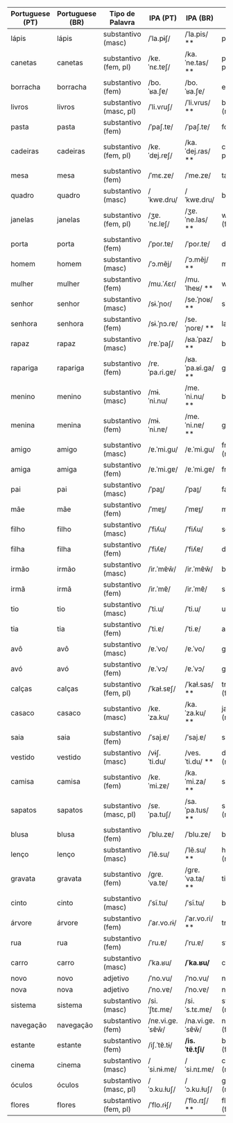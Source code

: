 | Portuguese (PT)  | Portuguese (BR) | Tipo de Palavra         | IPA (PT)           | IPA (BR)           | English           | Spanish            | No. |
|------------------|------------------|-------------------------|--------------------|--------------------|-------------------|--------------------|-----|
| lápis            | lápis            | substantivo (masc)      | /ˈla.pɨʃ/          | /ˈla.pis/ **        | pencil            | lápiz              |     |
| canetas          | canetas          | substantivo (fem, pl)   | /kɐ.ˈnɛ.tɐʃ/       | /ka.ˈne.tas/ **    | pens (fem, pl)   | bolígrafos (fem, pl)|     |
| borracha         | borracha         | substantivo (fem)       | /bo.ˈʁa.ʃɐ/        | /bo.ˈʁa.ʃɐ/        | eraser            | goma de borrar      |     |
| livros           | livros           | substantivo (masc, pl)  | /ˈli.vɾuʃ/         | /ˈli.vɾus/ **      | books (masc, pl) | libros (masc, pl)   |     |
| pasta            | pasta            | substantivo (fem)       | /ˈpaʃ.tɐ/          | /ˈpaʃ.tɐ/          | folder            | carpeta             |     |
| cadeiras         | cadeiras         | substantivo (fem, pl)   | /kɐ.ˈdɐj.ɾɐʃ/      | /ka.ˈdej.ɾas/ **   | chairs (fem, pl) | sillas (fem, pl)    |     |
| mesa             | mesa             | substantivo (fem)       | /ˈmɛ.zɐ/           | /ˈme.zɐ/           | table             | mesa                |     |
| quadro           | quadro           | substantivo (masc)      | /ˈkwɐ.dɾu/         | /ˈkwɐ.dɾu/         | board             | pizarra             |     |
| janelas          | janelas          | substantivo (fem, pl)   | /ʒɐ.ˈnɛ.lɐʃ/       | /ʒɐ.ˈne.las/ **    | windows (fem, pl)| ventanas (fem, pl)  |     |
| porta            | porta            | substantivo (fem)       | /ˈpoɾ.tɐ/          | /ˈpoɾ.tɐ/          | door              | puerta              |     |
| homem            | homem            | substantivo (masc)      | /ˈɔ.mẽj/           | /ˈɔ.mẽj/ **        | man               | hombre              |     |
| mulher           | mulher           | substantivo (fem)       | /mu.ˈʎɛɾ/          | /mu.ˈlheʁ/ **      | woman             | mujer               |     |
| senhor           | senhor           | substantivo (masc)      | /sɨ.ˈɲoɾ/          | /se.ˈɲoʁ/ **       | sir               | señor               |     |
| senhora          | senhora          | substantivo (fem)       | /sɨ.ˈɲɔ.ɾɐ/        | /se.ˈɲoɾɐ/ **      | lady              | señora              |     |
| rapaz            | rapaz            | substantivo (masc)      | /rɐ.ˈpaʃ/          | /ʁa.ˈpaz/ **       | boy               | chico               |     |
| rapariga         | rapariga         | substantivo (fem)       | /rɐ.ˈpa.ɾi.ɡɐ/     | /ʁa.ˈpa.ʁi.ɡa/ **  | girl              | chica               |     |
| menino           | menino           | substantivo (masc)      | /mɨ.ˈni.nu/         | /me.ˈni.nu/ **      | boy               | niño                |     |
| menina           | menina           | substantivo (fem)       | /mɨ.ˈni.nɐ/         | /me.ˈni.nɐ/ **      | girl              | niña                |     |
| amigo            | amigo            | substantivo (masc)      | /ɐ.ˈmi.ɡu/          | /ɐ.ˈmi.ɡu/          | friend (masc)    | amigo               |     |
| amiga            | amiga            | substantivo (fem)       | /ɐ.ˈmi.ɡɐ/          | /ɐ.ˈmi.ɡɐ/          | friend (fem)     | amiga               |     |
| pai              | pai              | substantivo (masc)      | /ˈpaɪ̯/             | /ˈpaɪ̯/             | father            | padre               |     |
| mãe              | mãe              | substantivo (fem)       | /ˈmɐɪ̯/             | /ˈmɐɪ̯/             | mother            | madre               |     |
| filho            | filho            | substantivo (masc)      | /ˈfiʎu/             | /ˈfiʎu/             | son               | hijo                |     |
| filha            | filha            | substantivo (fem)       | /ˈfiʎɐ/             | /ˈfiʎɐ/             | daughter          | hija                |     |
| irmão            | irmão            | substantivo (masc)      | /ir.ˈmɐ̃w̃/          | /ir.ˈmɐ̃w̃/          | brother           | hermano             |     |
| irmã             | irmã             | substantivo (fem)       | /ir.ˈmɐ̃/            | /ir.ˈmɐ̃/            | sister            | hermana             |     |
| tio              | tio              | substantivo (masc)      | /ˈti.u/             | /ˈti.u/             | uncle             | tío                 |     |
| tia              | tia              | substantivo (fem)       | /ˈti.ɐ/             | /ˈti.ɐ/             | aunt              | tía                 |     |
| avô              | avô              | substantivo (masc)      | /ɐ.ˈvo/             | /ɐ.ˈvo/             | grandfather       | abuelo              |     |
| avó              | avó              | substantivo (fem)       | /ɐ.ˈvɔ/             | /ɐ.ˈvɔ/             | grandmother       | abuela              |     |
| calças           | calças           | substantivo (fem, pl)   | /ˈkaɫ.sɐʃ/          | /ˈkaɫ.sas/ **       | trousers (fem, pl)| pantalones (masc, pl)|     |
| casaco           | casaco           | substantivo (masc)      | /kɐ.ˈza.ku/         | /ka.ˈza.ku/ **      | jacket (masc)    | chaqueta (fem)      |     |
| saia             | saia             | substantivo (fem)       | /ˈsaj.ɐ/            | /ˈsaj.ɐ/            | skirt (fem)      | falda               |     |
| vestido          | vestido          | substantivo (masc)      | /vɨʃ.ˈti.du/        | /ves.ˈti.du/ **     | dress (masc)     | vestido (masc)      |     |
| camisa           | camisa           | substantivo (fem)       | /kɐ.ˈmi.zɐ/         | /ka.ˈmi.za/ **      | shirt (fem)      | camisa (fem)        |     |
| sapatos          | sapatos          | substantivo (masc, pl)  | /sɐ.ˈpa.tuʃ/        | /sa.ˈpa.tus/ **     | shoes (masc, pl) | zapatos (masc, pl)  |     |
| blusa            | blusa            | substantivo (fem)       | /ˈblu.zɐ/           | /ˈblu.zɐ/           | blouse (fem)     | blusa (fem)         |     |
| lenço            | lenço            | substantivo (masc)      | /ˈlẽ.su/            | /ˈlẽ.su/ **        | handkerchief (masc)| pañuelo (masc)      |     |
| gravata          | gravata          | substantivo (fem)       | /ɡɾɐ.ˈva.tɐ/        | /ɡɾɐ.ˈva.ta/ **    | tie (fem)        | corbata (fem)       |     |
| cinto            | cinto            | substantivo (masc)      | /ˈsĩ.tu/            | /ˈsĩ.tu/            | belt (masc)      | cinturón (masc)     |     |
| árvore           | árvore           | substantivo (fem)       | /ˈaɾ.vo.ɾɨ/         | /ˈaɾ.vo.ɾi/ **      | tree (fem)       | árbol (masc)        |     |
| rua              | rua              | substantivo (fem)       | /ˈru.ɐ/             | /ˈru.ɐ/             | street (fem)     | calle (fem)         |     |
| carro            | carro            | substantivo (masc)      | /ˈka.ʁu/            | **/ˈka.ʁu/**        | car (masc)       | coche (masc)        |     |
| novo             | novo             | adjetivo                | /ˈno.vu/            | /ˈno.vu/            | new               | nuevo               |     |
| nova             | nova             | adjetivo                | /ˈno.vɐ/            | /ˈno.vɐ/            | new (fem)         | nueva               |     |
| sistema          | sistema          | substantivo (masc)      | /si.ˈʃtɛ.mɐ/        | /si.ˈs.tɛ.mɐ/       | system (masc)    | sistema (masc)      |     |
| navegação        | navegação        | substantivo (fem)       | /nɐ.vi.ɡɐ.ˈsɐ̃w̃/   | /na.vi.ɡɐ.ˈsɐ̃w̃/   | navigation (fem) | navegación (fem)   |     |
| estante          | estante          | substantivo (fem)       | /iʃ.ˈtɐ̃.tɨ/        | **/is.ˈtɐ̃.tʃi/**    | bookshelf (fem)  | estante (fem)       |     |
| cinema           | cinema           | substantivo (masc)      | /ˈsi.nɨ.mɐ/         | /ˈsi.nɪ.mɐ/         | cinema (masc)    | cine (masc)         |     |
| óculos           | óculos           | substantivo (masc, pl)  | /ˈɔ.ku.ɫuʃ/         | /ˈɔ.ku.ɫuʃ/         | glasses (masc, pl)| gafas (fem, pl)     |     |
| flores           | flores           | substantivo (fem, pl)   | /ˈflo.ɾɨʃ/         | /ˈflo.ɾɪʃ/ **      | flowers (fem, pl)| flores (fem, pl)   |     |
